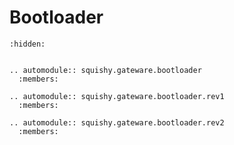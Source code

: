 # Bootloader

```{toctree}
:hidden:


```

```{eval-rst}
.. automodule:: squishy.gateware.bootloader
  :members:
```


```{eval-rst}
.. automodule:: squishy.gateware.bootloader.rev1
  :members:
```

```{eval-rst}
.. automodule:: squishy.gateware.bootloader.rev2
  :members:
```
